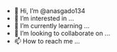 - 👋 Hi, I’m @anasgado134
- 👀 I’m interested in ...
- 🌱 I’m currently learning ...
- 💞️ I’m looking to collaborate on ...
- 📫 How to reach me ...

<!---
anasgado134/anasgado134 is a ✨ special ✨ repository because its `README.md` (this file) appears on your GitHub profile.
You can click the Preview link to take a look at your changes.
--->
